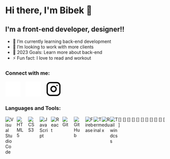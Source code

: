 # Hi there, I'm Bibek 👋

## I'm a front-end developer, designer!!

- 🌱 I’m currently learning back-end development
- 👯 I’m looking to work with more clients
- 🥅 2023 Goals: Learn more about back-end
- ⚡ Fun fact: I love to read and workout

### Connect with me:

[![twitter](./img/twitter-dark.svg)](https://twitter.com/bibekbhsl)
&nbsp;&nbsp;
[![linkedin](./img/linkedin-dark.svg)](https://www.linkedin.com/in/bibek-bhusal-8a125625b/)
&nbsp;&nbsp;
[![instagram](./img/instagram-light.svg)](https://www.instagram.com/bibek_bhusal_/)

### Languages and Tools:

[<img align="left" alt="Visual Studio Code" width="26px" src="https://cdn.jsdelivr.net/gh/devicons/devicon/icons/vscode/vscode-original.svg" style="padding-right:10px;" />]
[<img align="left" alt="HTML5" width="26px" src="https://cdn.jsdelivr.net/gh/devicons/devicon/icons/html5/html5-original.svg" style="padding-right:10px;" />]
[<img align="left" alt="CSS3" width="26px" src="https://cdn.jsdelivr.net/gh/devicons/devicon/icons/css3/css3-original.svg" style="padding-right:10px;" />]
[<img align="left" alt="JavaScript" width="26px" src="https://cdn.jsdelivr.net/gh/devicons/devicon/icons/javascript/javascript-original.svg" style="padding-right:10px;" />]
[<img align="left" alt="React" width="26px" src="https://cdn.jsdelivr.net/gh/devicons/devicon/icons/react/react-original.svg" style="padding-right:10px;" />]
[<img align="left" alt="Git" width="26px" src="https://cdn.jsdelivr.net/gh/devicons/devicon/icons/git/git-original.svg" style="padding-right:10px;" />]
[<img align="left" alt="GitHub" width="26px" src="https://user-images.githubusercontent.com/3369400/139448065-39a229ba-4b06-434b-bc67-616e2ed80c8f.png" style="padding-right:10px;" />]
[<img align="left" alt="Firebase" width="26px" src="https://www.svgrepo.com/show/353735/firebase.svg" />]
[<img align="left" alt="Terminal" width="26px" src="https://www.svgrepo.com/show/458935/terminal.svg" />]
[<img align="left" alt="Redux" width="26px" src="https://www.svgrepo.com/show/394395/redux.svg" />]
[<img align="left" alt="Tailwindcss" width="26px" src="https://www.svgrepo.com/show/354431/tailwindcss-icon.svg" />]

<br />
<br />

[twitter]: https://twitter.com/bibekbhsl
[instagram]: https://www.instagram.com/bibek_bhusal_/
[linkedin]: https://www.linkedin.com/in/bibek-bhusal-8a125625b/
